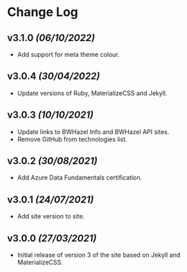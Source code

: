 # Change Log

## v3.1.0 _(06/10/2022)_

* Add support for meta theme colour.

## v3.0.4 _(30/04/2022)_

* Update versions of Ruby, MaterializeCSS and Jekyll.

## v3.0.3 _(10/10/2021)_

* Update links to BWHazel Info and BWHazel API sites.
* Remove GitHub from technologies list.

## v3.0.2 _(30/08/2021)_

* Add Azure Data Fundamentals certification.

## v3.0.1 _(24/07/2021)_

* Add site version to site.

## v3.0.0 _(27/03/2021)_

* Initial release of version 3 of the site based on Jekyll and MaterializeCSS.